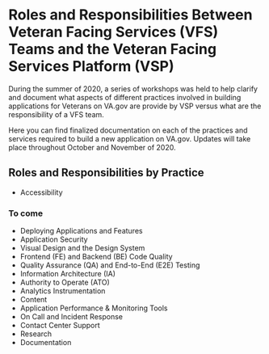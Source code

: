 # Roles and Responsibilities Between Veteran Facing Services (VFS) Teams and the Veteran Facing Services Platform (VSP)

During the summer of 2020, a series of workshops was held to help clarify and document what aspects of different practices involved in building applications for Veterans on VA.gov are provide by VSP versus what are the responsibility of a VFS team.

Here you can find finalized documentation on each of the practices and services required to build a new application on VA.gov. Updates will take place throughout October and November of 2020. 

## Roles and Responsibilities by Practice

* Accessibility

### To come 

* Deploying Applications and Features
* Application Security
* Visual Design and the Design System
* Frontend (FE) and Backend (BE) Code Quality
* Quality Assurance (QA) and End-to-End (E2E) Testing
* Information Architecture (IA)
* Authority to Operate (ATO)
* Analytics Instrumentation
* Content
* Application Performance & Monitoring Tools
* On Call and Incident Response
* Contact Center Support
* Research
* Documentation
